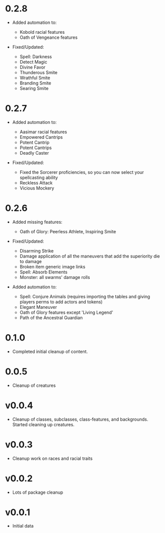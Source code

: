 # 0.2.8
* Added automation to:
  * Kobold racial features
  * Oath of Vengeance features

* Fixed/Updated:
  * Spell: Darkness
  * Detect Magic
  * Divine Favor
  * Thunderous Smite
  * Wrathful Smite
  * Branding Smite
  * Searing Smite

# 0.2.7
* Added automation to:
  * Aasimar racial features
  * Empowered Cantrips
  * Potent Cantrip
  * Potent Cantrips
  * Deadly Caster

* Fixed/Updated:
  * Fixed the Sorcerer proficiencies, so you can now select your spellcasting ability
  * Reckless Attack
  * Vicious Mockery
  
# 0.2.6
* Added missing features:
  * Oath of Glory: Peerless Athlete, Inspiring Smite
  
* Fixed/Updated:
  * Disarming Strike
  * Damage application of all the maneuvers that add the superiority die to damage
  * Broken item generic image links
  * Spell: Absorb Elements
  * Monster: all swarms' damage rolls

* Added automation to:
  * Spell: Conjure Animals (requires importing the tables and giving players perms to add actors and tokens) 
  * Elegant Maneuver
  * Oath of Glory features except 'Living Legend'
  * Path of the Ancestral Guardian

# 0.1.0
* Completed initial cleanup of content.

# 0.0.5
* Cleanup of creatures

# v0.0.4
* Cleanup of classes, subclasses, class-features, and backgrounds. Started cleaning up creatures.

# v0.0.3
* Cleanup work on races and racial traits

# v0.0.2
* Lots of package cleanup

# v0.0.1
* Initial data
